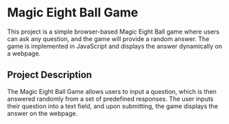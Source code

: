 # Magic Eight Ball Game

This project is a simple browser-based Magic Eight Ball game where users can ask any question, and the game will provide a random answer. The game is implemented in JavaScript and displays the answer dynamically on a webpage.

## Project Description

The Magic Eight Ball Game allows users to input a question, which is then answered randomly from a set of predefined responses. The user inputs their question into a text field, and upon submitting, the game displays the answer on the webpage.
